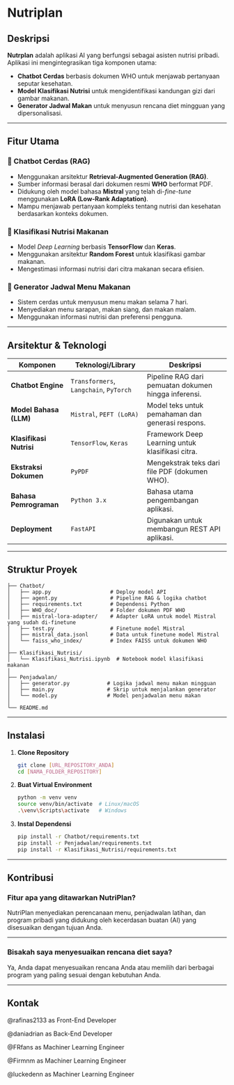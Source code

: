 # Nutriplan

## Deskripsi

**Nutrplan** adalah aplikasi AI yang berfungsi sebagai asisten nutrisi pribadi. Aplikasi ini mengintegrasikan tiga komponen utama:

- **Chatbot Cerdas** berbasis dokumen WHO untuk menjawab pertanyaan seputar kesehatan.
- **Model Klasifikasi Nutrisi** untuk mengidentifikasi kandungan gizi dari gambar makanan.
- **Generator Jadwal Makan** untuk menyusun rencana diet mingguan yang dipersonalisasi.

---

## Fitur Utama

### 💬 Chatbot Cerdas (RAG)
- Menggunakan arsitektur **Retrieval-Augmented Generation (RAG)**.
- Sumber informasi berasal dari dokumen resmi **WHO** berformat PDF.
- Didukung oleh model bahasa **Mistral** yang telah di-*fine-tune* menggunakan **LoRA (Low-Rank Adaptation)**.
- Mampu menjawab pertanyaan kompleks tentang nutrisi dan kesehatan berdasarkan konteks dokumen.

### 🥗 Klasifikasi Nutrisi Makanan
- Model *Deep Learning* berbasis **TensorFlow** dan **Keras**.
- Menggunakan arsitektur **Random Forest** untuk klasifikasi gambar makanan.
- Mengestimasi informasi nutrisi dari citra makanan secara efisien.

### 📅 Generator Jadwal Menu Makanan
- Sistem cerdas untuk menyusun menu makan selama 7 hari.
- Menyediakan menu sarapan, makan siang, dan makan malam.
- Menggunakan informasi nutrisi dan preferensi pengguna.

---

## Arsitektur & Teknologi

| Komponen              | Teknologi/Library       | Deskripsi                                                                 |
|-----------------------|-------------------------|--------------------------------------------------------------------------|
| **Chatbot Engine**    | `Transformers`, `Langchain`, `PyTorch` | Pipeline RAG dari pemuatan dokumen hingga inferensi.                   |
| **Model Bahasa (LLM)**| `Mistral`, `PEFT (LoRA)`| Model teks untuk pemahaman dan generasi respons.                         |
| **Klasifikasi Nutrisi**| `TensorFlow`, `Keras` | Framework Deep Learning untuk klasifikasi citra.                         |
| **Ekstraksi Dokumen** | `PyPDF`               | Mengekstrak teks dari file PDF (dokumen WHO).                            |
| **Bahasa Pemrograman**| `Python 3.x`            | Bahasa utama pengembangan aplikasi.                                      |
| **Deployment**        | `FastAPI`               | Digunakan untuk membangun REST API aplikasi.                             |

---

## Struktur Proyek

```
├── Chatbot/
│   ├── app.py                   # Deploy model API
│   ├── agent.py                 # Pipeline RAG & logika chatbot
│   ├── requirements.txt         # Dependensi Python
│   ├── WHO_doc/                 # Folder dokumen PDF WHO
│   ├── mistral-lora-adapter/    # Adapter LoRA untuk model Mistral yang sudah di-finetune
│   ├── test.py                  # Finetune model Mistral
│   ├── mistral_data.jsonl       # Data untuk finetune model Mistral
│   └── faiss_who_index/         # Index FAISS untuk dokumen WHO
│
├── Klasifikasi_Nutrisi/
│   └── Klasifikasi_Nutrisi.ipynb  # Notebook model klasifikasi makanan
│
├── Penjadwalan/
│   ├── generator.py            # Logika jadwal menu makan mingguan
│   ├── main.py                 # Skrip untuk menjalankan generator
│   └── model.py                # Model penjadwalan menu makan
│
└── README.md
```

---

## Instalasi

1. **Clone Repository**
   ```bash
   git clone [URL_REPOSITORY_ANDA]
   cd [NAMA_FOLDER_REPOSITORY]
   ```

2. **Buat Virtual Environment**
   ```bash
   python -m venv venv
   source venv/bin/activate  # Linux/macOS
   .\venv\Scripts\activate   # Windows
   ```

3. **Instal Dependensi**
   ```bash
   pip install -r Chatbot/requirements.txt
   pip install -r Penjadwalan/requirements.txt
   pip install -r Klasifikasi_Nutrisi/requirements.txt
   ```

---

## Kontribusi

### Fitur apa yang ditawarkan NutriPlan?
NutriPlan menyediakan perencanaan menu, penjadwalan latihan, dan program pribadi yang didukung oleh kecerdasan buatan (AI) yang disesuaikan dengan tujuan Anda.

---
### Bisakah saya menyesuaikan rencana diet saya?
Ya, Anda dapat menyesuaikan rencana Anda atau memilih dari berbagai program yang paling sesuai dengan kebutuhan Anda.

---

## Kontak

@rafinas2133 as Front-End Developer

@daniadrian as Back-End Developer

@FRfans as Machiner Learning Engineer

@Firmnm as Machiner Learning Engineer

@luckedenn as Machiner Learning Engineer